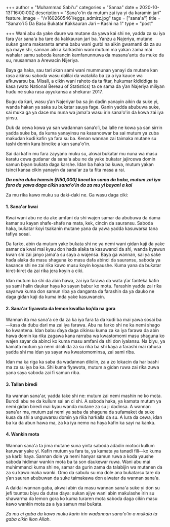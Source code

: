 +++
author = "Muhammad Sabi'u"
categories = "Sanaa"
date = 2020-10-13T16:00:00Z
description = "Sana'o'in da mutum zai iya yi da karamin jari"
feature_image = "/v1602605461/eggs_admirz.jpg"
tags = ["sana'a"]
title = "Sana’o’i 5 Da Basu Bukatar Kakkauran Jari – Kashi na 1"
type = "post"

+++
Wani abu da yake ɗaure wa mutane da yawa kai shi ne, yadda za su iya fara ƴar sana'a ba tare da kakkauran jari ba. Yanzu a Najeriya, mutane sukan gama makaranta amma babu wani gurbi na aikin gwamanti da za su iya maye shi, sannan aiki a ƙarƙashin wani mutum ma yakan zama mai wahalar samu saboda ƙarancin kamfanunnuwa da masana'antu da muke da su, musanman a Arewacin Nijeriya. 

Baya ga haka, sau tari akan sami wani mummunan yanayi da mutane kan rasa aikinsu saboda wasu dalilai da wataƙila ba za a iya kauce wa afkuwarsu ba. Misali, a cikin wani rahoto da ta fitar, hukumar ƙididdiga ta ƙasa (wato National Bereau of Statistics) ta ce sama da ƴan Najeriya miliyan huɗu ne suka rasa ayyukansa a shekarar 2017. 

Bugu da ƙari, wasu ƴan Najeriyar ba sa jin daɗin yanayin aikin da suke yi, wanda hakan ya saka su buƙatar sauya fage. Ganin yadda abubuwa suke, sai muka ga ya dace mu nuna wa jama'a wasu irin sana'o'in da kowa zai iya yinsu. 

Duk da cewa kowa ya san wadannan sana’o’i, ba lalle ne kowa ya san sirrin yadda suke ba, da kuma yanayinsu na kasancewar ba sai mutum ya zuba maƙudan kuɗi kafin ya fara su ba. Kenan wannan zai taimaka mutane su tashi domin ƙara bincike a kan sana'o'in. 

Sai dai kafin mu fara zayyano muku su, akwai buƙatar mu nuna wa masu karatu cewa gudanar da sana'a abu ne da yake buƙatar jajircewa domin samun biyan buƙata daga ƙarshe. Idan ba haka ba kuwa, mutum yakan tsinci kansa cikin yanayin da sana'ar za ta fita masa a rai.

**_Da naira dubu hamsin (N50,000) kacal ko sama da haka, mutum zai iya fara da yawa daga cikin sana'o'in da za mu yi bayani a kai_** 

Za mu riƙa kawo muku su daki-daki ne. Ga wasu daga ciki:

#### 1. Sana'ar ƙwai

Ƙwai wani abu ne da ake amfani da shi wajen samar da abubuwa da dama kamar su kayan shafe-shafe na mata, kek, cincin da sauransu. Saboda haka, buƙatar ƙoyi tsakanin mutane yana da yawa yadda kasuwarsa tana tafiya sosai.


Da farko, abin da mutum yake buƙata shi ne ya nemi wani gidan kaji da yake samar da kwai mai kyau don haɗa alaƙa ta kasuwanci da shi, wanda kyawun kwan shi zai janyo jama'a su saya a wajensa. Baya ga wannan, sai ya sake haɗa alaƙa da masu shaguna ko masu dafa abinci da sauransu, saboda ya kasance shi ne zai riƙa kawo musu ƙoyin koyaushe. Kuma yana da buƙatar kiret-kiret da zai riƙa jera ƙoyin a ciki.


Idan mutum ba shi da abin hawa, zai iya farawa da wata ƴar fanteka kafin ya sami halin ɗaukar haya ko sayan babur ko mota. Farashin yadda zai riƙa sayarwa kuma don samun riba ya danganta da farashin da ya ɗauko ne daga gidan kaji da kuma inda yake kasuwancin.

#### 2. Sana'ar fiyawota da lemon kwalba ko/da na gora

Wannan ita ma sana'a ce da za ka iya fara ta da kuɗi ba mai yawa sosai ba—ƙasa da dubu ɗari ma zai iya farawa. Abu na farko shi ne ka nemi shago ko kwantena. Idan babu ɗaya daga cikinsu kuma za ka iya farawa da abin hawa domin ka riƙa zagawa kana rarraba wa kwastomomi masu shaguna ko wajen sayar da abinci ko kuma masu amfani da shi don iyalansu. Na biyu, ya kamata mutum ya nemi diloli da za su riƙa ba shi kaya a farashi mai rahusa yadda shi ma idan ya sayar wa kwastomominsa, zai sami riba.


Idan ma ka riga ka saba da waɗannan dilolin, za a zo lokacin da har bashi ma za su iya ba ka. Shi kuma fiyawota, mutum a gidan ruwa zai riƙa zuwa yana saya saboda zai fi samun riba.

#### 3. Tallan biredi

Ita wannan sana'ar, yadda take shi ne: mutum zai nemi mashin ne ko mota. Burodi abu ne da kullum sai an ci shi. A saboda haka, ya kamata mutum ya nemi gidan biredi mai kyau wanda mutane za su ji daɗinsa. A wannan sana'ar ma, mutum zai nemi ya saba da shaguna da sufamaket da suke kusa da shi a unguwarsu domin ya riƙa harƙalla da su. A lura da cewa, idan ba ka da abun hawa ma, za ka iya nemo na haya kafin ka sayi na kanka.

#### 4. Wankin mota

Wannan sana'a ta jima mutane suna yinta saboda adadin motoci kullum ƙaruwar yake yi. Kafin mutum ya fara ta, ya kamata ya tanadi fili—ko kuma ya karɓi haya. Sannan dole ya nemi hanyar samun ruwa a koda yaushe saboda hidimar wankin mota ba ta son ɗaukewar ruwa. Wani abu mai muhimmanci kuma shi ne, samar da gurin zama da talabijin wa mutanen da za su kawo maka wanki. Omo da sabulu su ma dole ana buƙatarsu tare da ƴan sauran abubuwan da suke taimakawa don aiwatar da wannan sana'a.


A daidai wannan gaɓa, akwai abin da masu wannan sana'a suke yi don su jefi tsuntsu biyu da dutse ɗaya: sukan ajiye wani abin maƙulashe irin su shawarma da lemon gora ko kuma turaren mota saboda daga cikin masu kawo wankin mota za a iya samun mai buƙata.


_Za mu ci gaba da kawo muku ƙarin irin waɗannan sana'o'in a muƙala ta gaba cikin ikon Allah_.